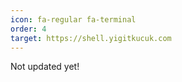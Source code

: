 ```yaml
---
icon: fa-regular fa-terminal
order: 4
target: https://shell.yigitkucuk.com
---
```


Not updated yet!